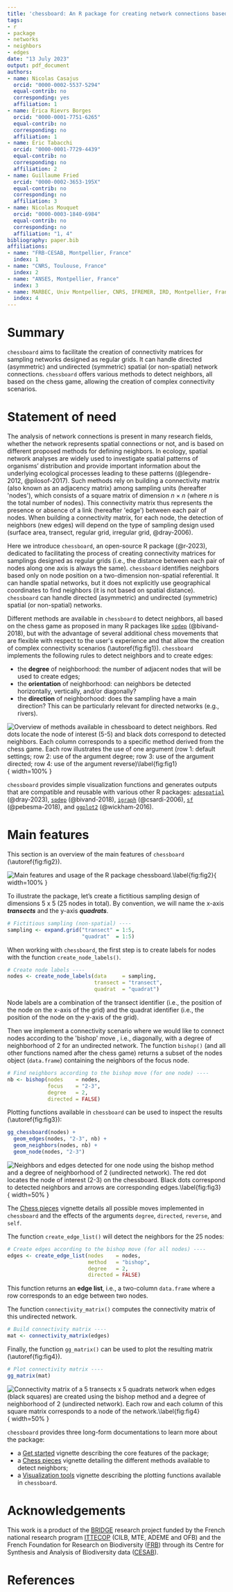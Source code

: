 ```yaml
---
title: 'chessboard: An R package for creating network connections based on chess moves'
tags:
- r
- package
- networks
- neighbors
- edges
date: "13 July 2023"
output: pdf_document
authors:
- name: Nicolas Casajus
  orcid: "0000-0002-5537-5294"
  equal-contrib: no
  corresponding: yes
  affiliation: 1
- name: Érica Rievrs Borges
  orcid: "0000-0001-7751-6265"
  equal-contrib: no
  corresponding: no
  affiliation: 1
- name: Éric Tabacchi
  orcid: "0000-0001-7729-4439"
  equal-contrib: no
  corresponding: no
  affiliation: 2
- name: Guillaume Fried
  orcid: "0000-0002-3653-195X"
  equal-contrib: no
  corresponding: no
  affiliation: 3
- name: Nicolas Mouquet
  orcid: "0000-0003-1840-6984"
  equal-contrib: no
  corresponding: no
  affiliation: "1, 4"
bibliography: paper.bib
affiliations:
- name: "FRB-CESAB, Montpellier, France"
  index: 1
- name: "CNRS, Toulouse, France"
  index: 2
- name: "ANSES, Montpellier, France"
  index: 3
- name: MARBEC, Univ Montpellier, CNRS, IFREMER, IRD, Montpellier, France
  index: 4
---
```



# Summary

`chessboard` aims to facilitate the creation of connectivity matrices for 
sampling networks designed as regular grids. It can handle directed (asymmetric)
and undirected (symmetric) spatial (or non-spatial) network connections. 
`chessboard` offers various methods to detect neighbors, all based on the chess 
game, allowing the creation of complex connectivity scenarios.



# Statement of need

The analysis of network connections is present in many research fields, whether 
the network represents spatial connections or not, and is based on different 
proposed methods for defining  neighbors. In ecology, spatial network analyses 
are widely used to investigate spatial patterns of organisms’ distribution and 
provide important information about the underlying ecological processes leading 
to these patterns (@legendre-2012, @pilosof-2017). Such methods rely on building
a connectivity matrix (also known as an adjacency matrix) among sampling units 
(hereafter 'nodes'), which consists of a square matrix of dimension $n\ \times\ n$ 
(where $n$ is the total number of nodes). This connectivity matrix thus represents
the presence or absence of a link (hereafter 'edge') between each pair of nodes. 
When building a connectivity matrix, for each node, the detection of neighbors 
(new edges) will depend on the type of sampling design used (surface area, 
transect, regular grid, irregular grid, @dray-2006).

Here we introduce `chessboard`, an open-source R package (@r-2023), dedicated 
to facilitating the process of creating connectivity matrices for samplings 
designed as regular grids (i.e., the distance between each pair of nodes along 
one axis is always the same). `chessboard` identifies neighbors based only on 
node position on a two-dimension non-spatial referential. It can handle spatial 
networks, but it does not explicitly use geographical coordinates to find 
neighbors (it is not based on spatial distance). `chessboard` can handle 
directed (asymmetric) and undirected (symmetric) spatial (or non-spatial) 
networks.

Different methods are available in `chessboard` to detect neighbors, all based 
on the chess game as proposed in many R packages like 
[`spdep`](https://r-spatial.github.io/spdep/) (@bivand-2018), but with the 
advantage of several additional chess movements that are flexible with respect to the user's 
experience and that allow the creation of complex connectivity scenarios 
(\autoref{fig:fig1}). `chessboard` implements the following rules to detect 
neighbors and to create edges:

- the **degree** of neighborhood: the number of adjacent nodes that will be used
to create edges;
- the **orientation** of neighborhood: can neighbors be detected horizontally, 
vertically, and/or diagonally?
- the **direction** of neighborhood: does the sampling have a main direction? 
This can be particularly relevant for directed networks (e.g., rivers).


![Overview of methods available in `chessboard` to detect neighbors. Red dots locate the node of interest (5-5) and black dots correspond to detected neighbors. Each column corresponds to a specific method derived from the chess game. Each row illustrates the use of one argument (row 1: default settings; row 2: use of the argument `degree`; row 3: use of the argument `directed`; row 4: use of the argument `reverse`)\label{fig:fig1}](figures/figure-1.png){ width=100% }


`chessboard` provides simple visualization functions and generates outputs that 
are compatible and reusable with various other R packages: 
[`adespatial`](https://sdray.github.io/adespatial/) (@dray-2023), 
[`spdep`](https://r-spatial.github.io/spdep/) (@bivand-2018), 
[`igraph`](https://r.igraph.org/) (@csardi-2006), 
[`sf`](https://r-spatial.github.io/sf/) (@pebesma-2018), and 
[`ggplot2`](https://ggplot2.tidyverse.org) (@wickham-2016).



# Main features


This section is an overview of the main features of `chessboard` 
(\autoref{fig:fig2}).


![Main features and usage of the R package `chessboard`.\label{fig:fig2}](figures/figure-2.png){ width=100% }


To illustrate the package, let’s create a fictitious sampling design of 
dimensions 5 x 5 (25 nodes in total). By convention, we will name the x-axis 
**_transects_** and the y-axis **_quadrats_**.


```r
# Fictitious sampling (non-spatial) ----
sampling <- expand.grid("transect" = 1:5,
                        "quadrat"  = 1:5)
```


When working with `chessboard`, the first step is to create labels for nodes 
with the function `create_node_labels()`.


```r
# Create node labels ----
nodes <- create_node_labels(data     = sampling,
                            transect = "transect",
                            quadrat  = "quadrat")
```


Node labels are a combination of the transect identifier (i.e., the position of 
the node on the x-axis of the grid) and the quadrat identifier (i.e., the 
position of the node on the y-axis of the grid).

Then we implement a connectivity scenario where we would like to connect nodes 
according to the 'bishop' move , i.e., diagonally, with a degree of neighborhood 
of 2 for an undirected network. The function `bishop()` (and all other 
functions named after the chess game) returns a subset of the nodes object 
(`data.frame`) containing the neighbors of the focus node. 


```r
# Find neighbors according to the bishop move (for one node) ----
nb <- bishop(nodes    = nodes,
             focus    = "2-3",
             degree   = 2,
             directed = FALSE)
```


Plotting functions available in `chessboard` can be used to inspect the results
(\autoref{fig:fig3}):


```r
gg_chessboard(nodes) +
  geom_edges(nodes, "2-3", nb) +
  geom_neighbors(nodes, nb) +
  geom_node(nodes, "2-3")
```


![Neighbors and edges detected for one node using the bishop method and a degree of neighborhood of 2 (undirected network). The red dot locates the node of interest (2-3) on the chessboard. Black dots correspond to detected neighbors and arrows are corresponding edges.\label{fig:fig3}](figures/figure-3.png){ width=50% }


The [Chess pieces](https://frbcesab.github.io/chessboard/articles/chess-pieces.html) 
vignette details all possible moves implemented in `chessboard` and the effects 
of the arguments `degree`, `directed`, `reverse`, and `self`.

The function `create_edge_list()` will detect the neighbors for the 25 nodes:


```r
# Create edges according to the bishop move (for all nodes) ----
edges <- create_edge_list(nodes    = nodes,
                      	  method   = "bishop",
                      	  degree   = 2,
                      	  directed = FALSE)
```


This function returns an **edge list**, i.e., a two-column `data.frame` where a 
row corresponds to an edge between two nodes.

The function `connectivity_matrix()` computes the connectivity matrix of this 
undirected network.


```r
# Build connectivity matrix ----
mat <- connectivity_matrix(edges)
```


Finally, the function `gg_matrix()` can be used to plot the resulting matrix 
(\autoref{fig:fig4}).

```r
# Plot connectivity matrix ----
gg_matrix(mat)
```


![Connectivity matrix of a 5 transects x 5 quadrats network when edges (black squares) are created using the bishop method and a degree of neighborhood of 2 (undirected network). Each row and each column of this square matrix corresponds to a node of the network.\label{fig:fig4}](figures/figure-4.png){ width=50% }


`chessboard` provides three long-form documentations to learn more about the 
package:

- a [Get started](https://frbcesab.github.io/chessboard/articles/chessboard.html) 
vignette describing the core features of the package;
- a [Chess pieces](https://frbcesab.github.io/chessboard/articles/chess-pieces.html) 
vignette detailing the different methods available to detect neighbors;
- a [Visualization tools](https://frbcesab.github.io/chessboard/articles/visualization-tools.html) 
vignette describing the plotting functions available in `chessboard`.



# Acknowledgements

This work is a product of the 
[BRIDGE](https://www.fondationbiodiversite.fr/en/the-frb-in-action/programs-and-projects/le-cesab/bridge/) 
research project funded by the French national research program 
[ITTECOP](https://ittecop.fr/en/) (CILB, MTE, ADEME and OFB) and the 
French Foundation for Research on Biodiversity 
([FRB](https://www.fondationbiodiversite.fr/en/)) through its Centre for Synthesis 
and Analysis of Biodiversity data 
([CESAB](https://www.fondationbiodiversite.fr/en/about-the-foundation/le-cesab/)).



# References
